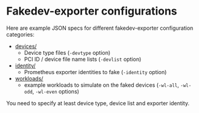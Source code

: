Fakedev-exporter configurations
===============================

Here are example JSON specs for different fakedev-exporter configuration categories:
* [devices/](devices/)
  - Device type files (`-devtype` option)
  - PCI ID / device file name lists (`-devlist` option)
* [identity/](identity/)
  - Prometheus exporter identities to fake (`-identity` option)
* [workloads/](workloads/)
  - example workloads to simulate on the faked devices (`-wl-all`, `-wl-odd`, `-wl-even` options)

You need to specify at least device type, device list and exporter identity.
